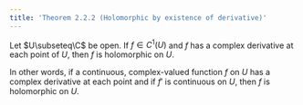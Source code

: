 ```yaml
---
title: 'Theorem 2.2.2 (Holomorphic by existence of derivative)'
---
```


Let $U\subseteq\C$ be open. If $f\in C^1(U)$ and $f$ has a complex
derivative at each point of $U$, then $f$ is holomorphic on $U$.

In other words, if a continuous, complex-valued function $f$ on $U$ has
a complex derivative at each point and if $f'$ is continuous on $U$,
then $f$ is holomorphic on $U$.
